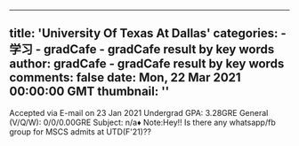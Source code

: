 
---
title: 'University Of Texas At Dallas'
categories: 
    - 学习
    - gradCafe - gradCafe result by key words
author: gradCafe - gradCafe result by key words
comments: false
date: Mon, 22 Mar 2021 00:00:00 GMT
thumbnail: ''
---

<div>   
Accepted via E-mail on 23 Jan 2021 Undergrad GPA: 3.28GRE General (V/Q/W): 0/0/0.00GRE Subject: n/a♦ Note:Hey!! Is there any whatsapp/fb group for MSCS admits at UTD(F'21)??  
</div>
            
